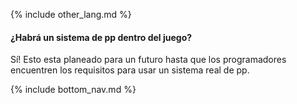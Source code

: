 {% include other_lang.md %}

#### ¿Habrá un sistema de pp dentro del juego?

Sí! Esto esta planeado para un futuro hasta que los programadores encuentren los requisitos para usar un sistema real de pp.

<!-- Don't touch this part thank you -->
{% include bottom_nav.md %}